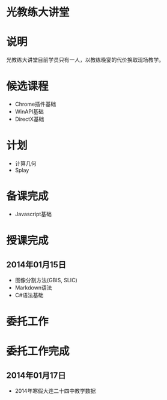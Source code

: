 光教练大讲堂
======

# 说明

光教练大讲堂目前学员只有一人，以教练晚宴的代价换取现场教学。

# 候选课程

* Chrome插件基础
* WinAPI基础
* DirectX基础

# 计划

* 计算几何
* Splay

# 备课完成

* Javascript基础

# 授课完成

## 2014年01月15日

* 图像分割方法(GBIS, SLIC)
* Markdown语法
* C#语法基础

# 委托工作

# 委托工作完成

## 2014年01月17日

* 2014年寒假大连二十四中教学数据

